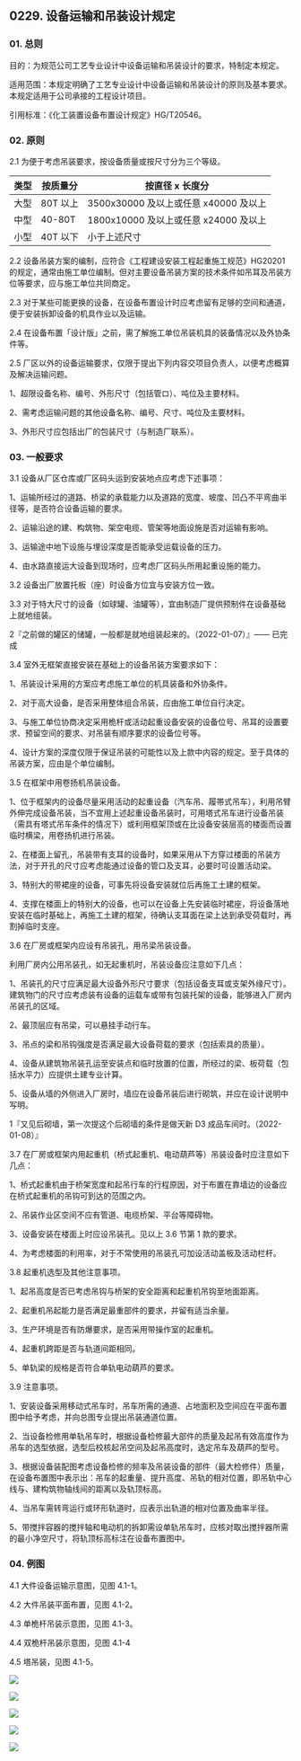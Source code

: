 ## 0229. 设备运输和吊装设计规定

### 01. 总则

目的：为规范公司工艺专业设计中设备运输和吊装设计的要求，特制定本规定。

适用范围：本规定明确了工艺专业设计中设备运输和吊装设计的原则及基本要求。本规定适用于公司承接的工程设计项目。

引用标准：《化工装置设备布置设计规定》HG/T20546。

### 02. 原则

2.1 为便于考虑吊装要求，按设备质量或按尺寸分为三个等级。

| 类型 | 按质量分 | 按直径 x 长度分 | 
| --- | --- | --- |
| 大型 | 80T 以上 | 3500x30000 及以上或任意 x40000 及以上 |
| 中型 | 40-80T | 1800x10000 及以上或任意 x24000 及以上 |
| 小型 | 40T 以下 | 小于上述尺寸 |

2.2 设备吊装方案的编制，应符合《工程建设安装工程起重施工规范》HG20201 的规定，通常由施工单位编制。但对主要设备吊装方案的技术条件如吊耳及吊装方位等要求，应与施工单位共同商定。

2.3 对于某些可能更换的设备，在设备布置设计时应考虑留有足够的空间和通道，便于安装拆卸设备的机具作业以及运输。

2.4 在设备布置「设计版」之前，需了解施工单位吊装机具的装备情况以及外协条件等。

2.5 厂区以外的设备运输要求，仅限于提出下列内容交项目负责人，以便考虑概算及解决运输问题。

1、超限设备名称、编号、外形尺寸（包括管ロ）、吨位及主要材料。

2、需考虑运输问题的其他设备名称、编号、尺寸、吨位及主要材料。

3、外形尺寸应包括出厂的包装尺寸（与制造厂联系）。

### 03. 一般要求

3.1 设备从厂区仓库或厂区码头运到安装地点应考虑下述事项：

1、运输所经过的道路、桥梁的承载能力以及道路的宽度、坡度、凹凸不平弯曲半径等，是否符合设备运输的要求。

2、运输沿途的建、构筑物、架空电缆、管架等地面设施是否对运输有影响。

3、运输途中地下设施与埋设深度是否能承受运载设备的压力。

4、由水路直接运大设备到现场时，应考虑厂区码头所用起重设施的能力。

3.2 设备出厂放置托板（座）时设备方位宜与安装方位一致。

3.3 对于特大尺寸的设备（如球罐、油罐等），宜由制造厂提供预制件在设备基础上就地组装。

2『之前做的罐区的储罐，一般都是就地组装起来的。（2022-01-07）』—— 已完成

3.4 室外无框架直接安装在基础上的设备吊装方案要求如下：

1、吊装设计采用的方案应考虑施工单位的机具装备和外协条件。

2、对于高大设备，是否采用整体组合吊装，应由施工单位自行决定。

3、与施工单位协商决定采用桅杆或活动起重设备安装的设备位号、吊耳的设置要求、预留空间的要求、对吊装有顺序要求的设备位号等。

4、设计方案的深度仅限于保证吊装的可能性以及上款中内容的规定。至于具体的吊装方案，应由是个单位编制。

3.5 在框架中用卷扬机吊装设备。

1、位于框架内的设备尽量采用活动的起重设备（汽车吊、履帯式吊车），利用吊臂外伸完成设备吊装，当不宜用上述起重设备吊装时，可用塔式吊车进行设备吊装（需具有塔式吊车条件的情况下）或利用框架顶或在比设备安装层高的楼面而设置临时横梁，用卷扬机进行吊装。

2、在楼面上留孔，吊装带有支耳的设备时，如果采用从下方穿过楼面的吊装方法，对于开孔的尺寸应考虑能通过设备的管口及支耳，必要时可设置活动梁。

3、特别大的带裙座的设备，可事先将设备安装就位后再施工土建的框架。

4、支撑在楼面上的特别大的设备，也可以在设备上先安装临时裙座，将设备落地安装在临时基础上，再施工土建的框架，待确认支耳面在梁上达到承受荷载时，再割掉临时支座。

3.6 在厂房或框架内应设有吊装孔，用吊梁吊装设备。

利用厂房内公用吊装孔，如无起重机时，吊装设备应注意如下几点：

1、吊装孔的尺寸应满足最大设备外形尺寸要求（包括设备支耳或支架外缘尺寸）。建筑物门的尺寸应考虑装有设备的运载车或带有包装托架的设备，能够进入厂房内吊装孔的区域。

2、最顶层应有吊梁，可以悬挂手动行车。

3、吊点的梁和吊钩强度是否满足最大设备荷载的要求（包括索具的质量）。

4、设备从建筑物吊装孔运至安装点和临时放置的位置，所经过的梁、板荷载（包括水平力）应提供土建专业计算。

5、设备从墙的外侧进入厂房时，墙应在设备吊装后进行砌筑，并应在设计说明中写明。

1『又见后砌墙，第一次提这个后砌墙的条件是做天新 D3 成品车间时。（2022-01-08）』

3.7 在厂房或框架内用起重机（桥式起重机、电动葫芦等）吊装设备时应注意如下几点：

1、桥式起重机由于桥架宽度和起吊行车的行程原因，对于布置在靠墙边的设备应在桥式起重机的吊钩可到达的范围之内。

2、吊装作业区空间不应有管道、电缆桥架、平台等障碍物。

3、设备安装在楼面上时应设吊装孔。见以上 3.6 节第 1 款的要求。

4、为考虑楼面的利用率，对于不常使用的吊装孔可加设活动盖板及活动栏杆。

3.8 起重机选型及其他注意事项。

1、起吊高度是否已考虑吊钩与桥架的安全距离和起重机吊钩至地面距离。

2、起重机吊起能力是否满足最重部件的要求，并留有适当余量。

3、生产环境是否有防爆要求，是否采用带操作室的起重机。

4、起重机跨距是否与轨道间距相同。

5、单轨梁的规格是否符合单轨电动葫芦的要求。

3.9 注意事项。

1、安装设备采用移动式吊车时，吊车所需的通道、占地面积及空间应在平面布置图中给予考虑，并向总图专业提出吊装通道位置。

2、当设备检修用单轨吊车时，根据设备检修最大部件的质量及起吊有效高度作为吊车的选型依据，选型后校核起吊空间及起吊高度时，选定吊车及葫芦的型号。

3、根据设备装配图考虑设备检修的频率及吊装设备的部件（最大检修件）质量，在设备布置图中表示出：吊车的起重量、提升高度、吊轨的相对位置，即吊轨中心线与、建构筑物轴线间的距离以及轨顶标高。

4、当吊车需转弯运行或环形轨道时，应表示出轨道的相对位置及曲率半径。

5、带搅拌容器的搅拌轴和电动机的拆卸需设单轨吊车时，应核对取出搅拌器所需的最小净空尺寸，将轨顶标高标注在设备布置图中。

### 04. 例图

4.1 大件设备运输示意图，见图 4.1-1。

4.2 大件吊装平面布置，见图 4.1-2。

4.3 单桅杆吊装示意图，见图 4.1-3。

4.4 双桅杆吊装示意图，见图 4.1-4

4.5 塔吊装，见图 4.1-5。

![](./res/2019109.PNG)

![](./res/2019110.PNG)

![](./res/2019111.PNG)

![](./res/2019112.PNG)

![](./res/2019113.PNG)